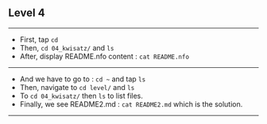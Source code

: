 ## Level 4
---
- First, tap `cd`
- Then, `cd 04_kwisatz/`  and `ls`
- After, display README.nfo content : `cat README.nfo`
---
- And we have to go to : `cd ~` and tap `ls`
- Then, navigate to `cd level/` and `ls`
- To `cd 04_kwisatz/` then `ls` to list files.
- Finally, we see README2.md : `cat README2.md` which is the solution.
---
